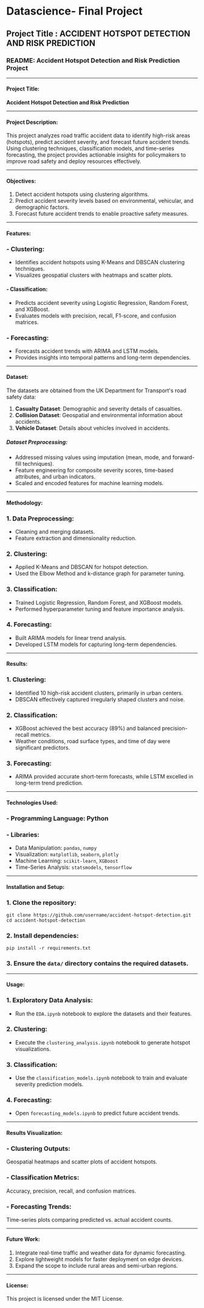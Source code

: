 # Datascience- Final Project

## Project Title : ACCIDENT HOTSPOT DETECTION AND RISK PREDICTION

### README: Accident Hotspot Detection and Risk Prediction Project

---

#### Project Title:
**Accident Hotspot Detection and Risk Prediction**

---

#### Project Description:
This project analyzes road traffic accident data to identify high-risk areas (hotspots), predict accident severity, and forecast future accident trends. Using clustering techniques, classification models, and time-series forecasting, the project provides actionable insights for policymakers to improve road safety and deploy resources effectively.

---

#### Objectives:
1. Detect accident hotspots using clustering algorithms.
2. Predict accident severity levels based on environmental, vehicular, and demographic factors.
3. Forecast future accident trends to enable proactive safety measures.

---

#### Features:
### - Clustering:
  - Identifies accident hotspots using K-Means and DBSCAN clustering techniques.
  - Visualizes geospatial clusters with heatmaps and scatter plots.
  
#### - Classification:
  - Predicts accident severity using Logistic Regression, Random Forest, and XGBoost.
  - Evaluates models with precision, recall, F1-score, and confusion matrices.

### - Forecasting:
  - Forecasts accident trends with ARIMA and LSTM models.
  - Provides insights into temporal patterns and long-term dependencies.

---

#### Dataset:
The datasets are obtained from the UK Department for Transport's road safety data:
1. **Casualty Dataset**: Demographic and severity details of casualties.
2. **Collision Dataset**: Geospatial and environmental information about accidents.
3. **Vehicle Dataset**: Details about vehicles involved in accidents.

##### Dataset Preprocessing:
- Addressed missing values using imputation (mean, mode, and forward-fill techniques).
- Feature engineering for composite severity scores, time-based attributes, and urban indicators.
- Scaled and encoded features for machine learning models.

---

#### Methodology:
### 1. Data Preprocessing:
   - Cleaning and merging datasets.
   - Feature extraction and dimensionality reduction.

### 2. Clustering:
   - Applied K-Means and DBSCAN for hotspot detection.
   - Used the Elbow Method and k-distance graph for parameter tuning.

### 3. Classification:
   - Trained Logistic Regression, Random Forest, and XGBoost models.
   - Performed hyperparameter tuning and feature importance analysis.

### 4. Forecasting:
   - Built ARIMA models for linear trend analysis.
   - Developed LSTM models for capturing long-term dependencies.

---

#### Results:
### 1. Clustering:
   - Identified 10 high-risk accident clusters, primarily in urban centers.
   - DBSCAN effectively captured irregularly shaped clusters and noise.

### 2. Classification:
   - XGBoost achieved the best accuracy (89%) and balanced precision-recall metrics.
   - Weather conditions, road surface types, and time of day were significant predictors.

### 3. Forecasting:
   - ARIMA provided accurate short-term forecasts, while LSTM excelled in long-term trend prediction.

---

#### Technologies Used:
### - Programming Language: Python
### - Libraries:
  - Data Manipulation: `pandas`, `numpy`
  - Visualization: `matplotlib`, `seaborn`, `plotly`
  - Machine Learning: `scikit-learn`, `XGBoost`
  - Time-Series Analysis: `statsmodels`, `tensorflow`

---

#### Installation and Setup:
### 1. Clone the repository:
   ```
   git clone https://github.com/username/accident-hotspot-detection.git
   cd accident-hotspot-detection
   ```
### 2. Install dependencies:
   ```
   pip install -r requirements.txt
   ```
### 3. Ensure the `data/` directory contains the required datasets.

---

#### Usage:
### 1. Exploratory Data Analysis:
   - Run the `EDA.ipynb` notebook to explore the datasets and their features.
   
### 2. Clustering:
   - Execute the `clustering_analysis.ipynb` notebook to generate hotspot visualizations.
   
### 3. Classification:
   - Use the `classification_models.ipynb` notebook to train and evaluate severity prediction models.
   
### 4. Forecasting:
   - Open `forecasting_models.ipynb` to predict future accident trends.

---

#### Results Visualization:
### - Clustering Outputs: 
Geospatial heatmaps and scatter plots of accident hotspots.
### - Classification Metrics: 
Accuracy, precision, recall, and confusion matrices.
### - Forecasting Trends: 
Time-series plots comparing predicted vs. actual accident counts.

---

#### Future Work:
1. Integrate real-time traffic and weather data for dynamic forecasting.
2. Explore lightweight models for faster deployment on edge devices.
3. Expand the scope to include rural areas and semi-urban regions.

---

#### License:
This project is licensed under the MIT License.
